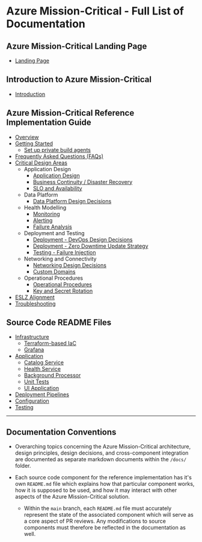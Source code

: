 # Azure Mission-Critical - Full List of Documentation

## Azure Mission-Critical Landing Page

- [Landing Page](../README.md)

## Introduction to Azure Mission-Critical

- [Introduction](./introduction/README.md)

## Azure Mission-Critical Reference Implementation Guide

- [Overview](./reference-implementation/README.md)
- [Getting Started](./reference-implementation/Getting-Started.md)
  - [Set up private build agents](./reference-implementation/Private-Agents-Setup.md)
- [Frequently Asked Questions (FAQs)](./reference-implementation/FAQ.md)
- [Critical Design Areas](./reference-implementation/README.md#Critical-Design-Areas)
  - Application Design
    - [Application Design](./reference-implementation/AppDesign-Application-Design.md)
    - [Business Continuity / Disaster Recovery](./reference-implementation/AppDesign-BCDR-Global.md)
    - [SLO and Availability](./reference-implementation/AppDesign-SLO-Availability.md)
  - Data Platform
    - [Data Platform Design Decisions](./reference-implementation/DataPlatform-Design-Decisions.md)
  - Health Modelling
    - [Monitoring](./reference-implementation/Health-Monitoring.md)
    - [Alerting](./reference-implementation/Health-Alerting.md)
    - [Failure Analysis](./reference-implementation/Health-Failure-Analysis.md)
  - Deployment and Testing
    - [Deployment - DevOps Design Decisions](./reference-implementation/DeployAndTest-DevOps-Design-Decisions.md)
    - [Deployment - Zero Downtime Update Strategy](./reference-implementation/DeployAndTest-DevOps-Zero-Downtime-Update-Strategy.md)
    - [Testing - Failure Injection](./reference-implementation/DeployAndTest-Testing-FailureInjection.md)
  - Networking and Connectivity
    - [Networking Design Decisions](./reference-implementation/Networking-Design-Decisions.md)
    - [Custom Domains](./reference-implementation/Networking-Custom-Domains.md)
  - Operational Procedures
    - [Operational Procedures](./reference-implementation/OpProcedures-Operational-Procedures.md)
    - [Key and Secret Rotation](./reference-implementation/OpProcedures-KeyRotation.md)
- [ESLZ Alignment](./reference-implementation/ESLZ-Alignment.md)
- [Troubleshooting](./reference-implementation/Troubleshooting.md)

## Source Code README Files

- [Infrastructure](/src/infra/README.md)
  - [Terraform-based IaC](/src/infra/workload/README.md)
  - [Grafana](/src/infra/monitoring/grafanapanel/README.md)
- [Application](/src/app/README.md)
  - [Catalog Service](/src/app/AlwaysOn.CatalogService/README.md)
  - [Health Service](/src/app/AlwaysOn.HealthService/README.md)
  - [Background Processor](/src/app/AlwaysOn.BackgroundProcessor/README.md)
  - [Unit Tests](/src/app/AlwaysOn.Tests/README.md)
  - [UI Application](/src/app/AlwaysOn.UI/README.md)
- [Deployment Pipelines](/.ado/pipelines/README.md)
- [Configuration](/src/infra/README.md)
- [Testing](/src/testing/README.md)

---

## Documentation Conventions

- Overarching topics concerning the Azure Mission-Critical architecture, design principles, design decisions, and cross-component integration are documented as separate markdown documents within the `/docs/` folder.

- Each source code component for the reference implementation has it's own `README.md` file which explains how that particular component works, how it is supposed to be used, and how it may interact with other aspects of the Azure Mission-Critical solution.
  - Within the `main` branch, each `README.md` file must accurately represent the state of the associated component which will serve as a core aspect of PR reviews. Any modifications to source components must therefore be reflected in the documentation as well.
